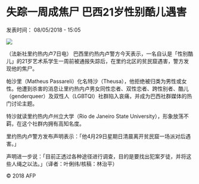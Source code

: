 # 失踪一周成焦尸 巴西21岁性别酷儿遇害

发表时间： 08/05/2018 - 15:05

![](https://s.rfi.fr/media/display/020b8dae-e6c1-11ee-a196-005056bfb2b6/w:980/p:16x9/img-default-RFI.jpg)

（法新社里约热内卢7日电） 巴西里约热内卢警方今天表示，一名自认是「性别酷儿」的21岁艺术系学生一周前被通报失踪后，在里约北区的贫民窟遇害，警方发现他的焦尸。

帕沙里（Matheus Passareli）化名特沙（Theusa），他拒绝被归类为男性或女性。他遭到杀害的消息让里约热内卢男女同性恋者、双性恋者、跨性别者、酷儿（genderqueer）及双性人（LGBTQI）社群陷入哀痛，并成为巴西社群媒体的热门讨论主题。

特沙就读里约热内卢州立大学（Rio de Janeiro State University），形象放荡不羁，在这个社群内拥有高知名度。

里约热内卢警方发布声明表示：「他4月29日星期日清晨离开贫民窟一场派对后遇害。」

声明进一步说：「目前正透过各种途径进行调查，目的是要找出犯案歹徒，并将这些人绳之以法。」（译者：叶俐纬/核稿：林治平）

© 2018 AFP